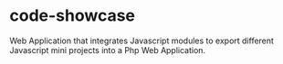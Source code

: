 # code-showcase
 Web Application that integrates Javascript modules to export different Javascript mini projects into a Php Web Application.
